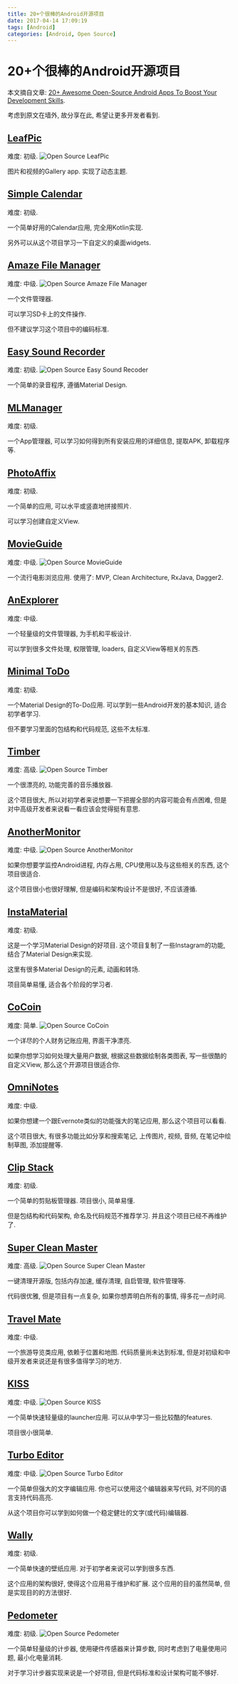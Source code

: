 ```yaml
---
title: 20+个很棒的Android开源项目
date: 2017-04-14 17:09:19
tags: [Android]
categories: [Android, Open Source]
---
```


# 20+个很棒的Android开源项目
本文摘自文章: [20+ Awesome Open-Source Android Apps To Boost Your Development Skills](https://blog.aritraroy.in/20-awesome-open-source-android-apps-to-boost-your-development-skills-b62832cf0fa4).

考虑到原文在墙外, 故分享在此, 希望让更多开发者看到.

<!-- more -->

## [LeafPic](https://github.com/HoraApps/LeafPic)
难度: 初级.
![Open Source LeafPic](/images/open-source-leafpic.png)

图片和视频的Gallery app. 
实现了动态主题.

## [Simple Calendar](https://github.com/SimpleMobileTools/Simple-Calendar)
难度: 初级.

一个简单好用的Calendar应用, 完全用Kotlin实现.

另外可以从这个项目学习一下自定义的桌面widgets.


## [Amaze File Manager](https://github.com/arpitkh96/AmazeFileManager)
难度: 中级.
![Open Source Amaze File Manager](/images/open-source-amaze-file-manager.jpeg)

一个文件管理器.

可以学习SD卡上的文件操作.

但不建议学习这个项目中的编码标准.


## [Easy Sound Recorder](https://github.com/dkim0419/SoundRecorder)
难度: 初级.
![Open Source Easy Sound Recoder](/images/open-source-easy-sound-recoder.png)

一个简单的录音程序, 遵循Material Design.

## [MLManager](https://github.com/javiersantos/MLManager)
难度: 初级.

一个App管理器, 可以学习如何得到所有安装应用的详细信息, 提取APK, 卸载程序等.


## [PhotoAffix](https://github.com/afollestad/photo-affix)
难度: 初级.

一个简单的应用, 可以水平或竖直地拼接照片.

可以学习创建自定义View.


## [MovieGuide](https://github.com/esoxjem/MovieGuide)
难度: 中级.
![Open Source MovieGuide](/images/open-source-movie-guide.png)

一个流行电影浏览应用. 
使用了: MVP, Clean Architecture, RxJava, Dagger2.


## [AnExplorer](https://github.com/1hakr/AnExplorer)
难度: 中级.

一个轻量级的文件管理器, 为手机和平板设计.

可以学到很多文件处理, 权限管理, loaders, 自定义View等相关的东西.


## [Minimal ToDo](https://github.com/avjinder/Minimal-Todo)
难度: 初级.

一个Material Design的To-Do应用.
可以学到一些Android开发的基本知识, 适合初学者学习.

但不要学习里面的包结构和代码规范, 这些不太标准.


## [Timber](https://github.com/naman14/Timber)
难度: 高级.
![Open Source Timber](/images/open-source-timber.png)

一个很漂亮的, 功能完善的音乐播放器.

这个项目很大, 所以对初学者来说想要一下把握全部的内容可能会有点困难, 但是对中高级开发者来说看一看应该会觉得挺有意思.


## [AnotherMonitor](https://github.com/AntonioRedondo/AnotherMonitor)
难度: 中级.
![Open Source AnotherMonitor](/images/open-source-another-monitor.png)

如果你想要学监控Android进程, 内存占用, CPU使用以及与这些相关的东西, 这个项目很适合.

这个项目很小也很好理解, 但是编码和架构设计不是很好, 不应该遵循.

## [InstaMaterial](https://github.com/frogermcs/InstaMaterial)
难度: 初级.

这是一个学习Material Design的好项目. 这个项目复制了一些Instagram的功能, 结合了Material Design来实现.

这里有很多Material Design的元素, 动画和转场.

项目简单易懂, 适合各个阶段的学习者.


## [CoCoin](https://github.com/Nightonke/CoCoin)
难度: 简单.
![Open Source CoCoin](/images/open-source-CoCoin.png)

一个详尽的个人财务记账应用, 界面干净漂亮.

如果你想学习如何处理大量用户数据, 根据这些数据绘制各类图表, 写一些很酷的自定义View, 那么这个开源项目很适合你.


## [OmniNotes](https://github.com/federicoiosue/Omni-Notes)
难度: 中级.

如果你想建一个跟Evernote类似的功能强大的笔记应用, 那么这个项目可以看看.

这个项目很大, 有很多功能比如分享和搜索笔记, 上传图片, 视频, 音频, 在笔记中绘制草图, 添加提醒等. 


## [Clip Stack](https://github.com/heruoxin/Clip-Stack)
难度: 初级.

一个简单的剪贴板管理器.
项目很小, 简单易懂.

但是包结构和代码架构, 命名及代码规范不推荐学习. 并且这个项目已经不再维护了.


## [Super Clean Master](https://github.com/joyoyao/superCleanMaster)
难度: 高级.
![Open Source Super Clean Master](/images/open-source-super-clean-master.jpeg)

一键清理开源版, 包括内存加速, 缓存清理, 自启管理, 软件管理等.

代码很优雅, 但是项目有一点复杂, 如果你想弄明白所有的事情, 得多花一点时间.


## [Travel Mate](https://github.com/Swati4star/Travel-Mate)
难度: 中级.

一个旅游导览类应用, 依赖于位置和地图. 
代码质量尚未达到标准, 但是对初级和中级开发者来说还是有很多值得学习的地方.


## [KISS](https://github.com/Neamar/KISS)
难度: 中级.
![Open Source KISS](/images/open-source-KISS.png)

一个简单快速轻量级的launcher应用. 可以从中学习一些比较酷的features.

项目很小很简单.


## [Turbo Editor](https://github.com/vmihalachi/turbo-editor)
难度: 中级.
![Open Source Turbo Editor](/images/open-source-turbo-editor.png)

一个简单但强大的文字编辑应用. 你也可以使用这个编辑器来写代码, 对不同的语言支持代码高亮.

从这个项目你可以学到如何做一个稳定健壮的文字(或代码)编辑器.


## [Wally](https://github.com/Musenkishi/wally)
难度: 初级.

一个简单快速的壁纸应用.
对于初学者来说可以学到很多东西.

这个应用的架构很好, 使得这个应用易于维护和扩展. 这个应用的目的虽然简单, 但是实现目的的方法很好.


## [Pedometer](https://github.com/j4velin/Pedometer)
难度: 初级.
![Open Source Pedometer](/images/open-source-pedometer.png)

一个简单轻量级的计步器, 使用硬件传感器来计算步数, 同时考虑到了电量使用问题, 最小化电量消耗.

对于学习计步器实现来说是一个好项目, 但是代码标准和设计架构可能不够好.


